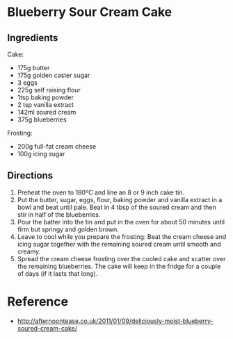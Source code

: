 # Blueberry Sour Cream Cake

## Ingredients
Cake:
* 175g butter
* 175g golden caster sugar
* 3 eggs
* 225g self raising flour
* 1tsp baking powder
* 2 tsp vanilla extract
* 142ml soured cream
* 375g blueberries

Frosting:
* 200g full-fat cream cheese
* 100g icing sugar

## Directions
1. Preheat the oven to 180ºC  and line an 8 or 9 inch cake tin.
2. Put the butter, sugar, eggs, flour, baking powder and vanilla extract in a bowl and beat until pale. Beat in 4 tbsp of the soured cream and then stir in half of the blueberries.
3. Pour the batter into the tin and put in the oven for about 50 minutes until firm but springy and golden brown.
4. Leave to cool while you prepare the frosting: Beat the cream cheese and icing sugar together with the remaining soured cream until smooth and creamy.
5. Spread the cream cheese frosting over the cooled cake and scatter over the remaining blueberries. The cake will keep in the fridge for a couple of days (if it lasts that long).

# Reference
* http://afternoontease.co.uk/2011/01/09/deliciously-moist-blueberry-soured-cream-cake/
